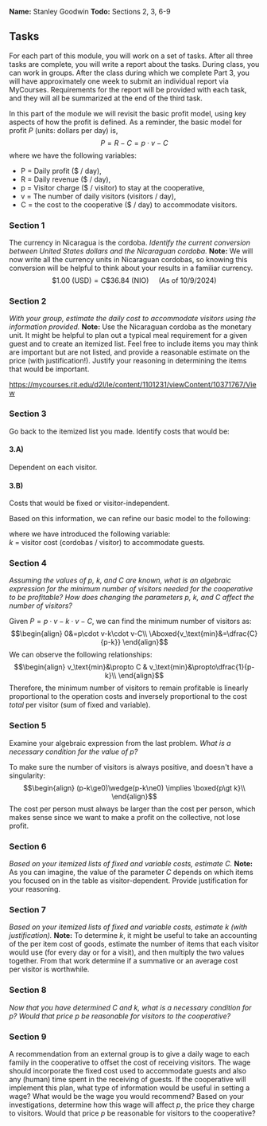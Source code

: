 **Name:** Stanley Goodwin
**Todo:** Sections 2, 3, 6-9
## Tasks
For each part of this module, you will work on a set of tasks. After all three tasks are complete, you will write a report about the tasks. During class, you can work in groups. After the class during which we complete Part 3, you will have approximately one week to submit an individual report via MyCourses. Requirements for the report will be provided with each task, and they will all be summarized at the end of the third task.

In this part of the module we will revisit the basic profit model, using key aspects of how the profit is defined. As a reminder, the basic model for profit $P$ (units: dollars per day) is,
$$P=R-C=p\cdot v-C$$
where we have the following variables:
 - P = Daily profit ($ / day),  
 - R = Daily revenue ($ / day),  
 - p = Visitor charge ($ / visitor) to stay at the cooperative,  
 - v = The number of daily visitors (visitors / day),
 - C = the cost to the cooperative ($ / day) to accommodate visitors.

### Section 1
The currency in Nicaragua is the cordoba. *Identify the current conversion between United States dollars and the Nicaraguan cordoba.* 
**Note:** We will now write all the currency units in Nicaraguan cordobas, so knowing this conversion will be helpful to think about your results in a familiar currency.
$$\$1.00\text{ (USD)} = \text{C}\$36.84 \text{ (NIO)} \ \ \ \ \ \text{(As of 10/9/2024)}$$
### Section 2
*With your group, estimate the daily cost to accommodate visitors using the information provided.*
**Note:** Use the Nicaraguan cordoba as the monetary unit. It might be helpful to plan out a typical meal requirement for a given guest and to create an itemized list. Feel free to include items you may think are important but are not listed, and provide a reasonable estimate on the price (with justification!). Justify your reasoning in determining the items that would be important.

https://mycourses.rit.edu/d2l/le/content/1101231/viewContent/10371767/View

### Section 3
Go back to the itemized list you made. Identify costs that would be:
#### 3.A)
Dependent on each visitor.
#### 3.B)
Costs that would be fixed or visitor-independent.

Based on this information, we can refine our basic model to the following:  

where we have introduced the following variable:  
$k$ = visitor cost (cordobas / visitor) to accommodate guests.  

### Section 4
*Assuming the values of $p$, $k$, and $C$ are known, what is an algebraic expression for the minimum number of visitors needed for the cooperative to be profitable? How does changing the parameters $p$, $k$, and $C$ affect the number of visitors?*

Given $P=p\cdot v-k\cdot v-C$, we can find the minimum number of visitors as:
$$\begin{align}
0&=p\cdot v-k\cdot v-C\\
\Aboxed{v_\text{min}&=\dfrac{C}{p-k}}
\end{align}$$
We can observe the following relationships:
$$\begin{align}
v_\text{min}&\propto C & v_\text{min}&\propto\dfrac{1}{p-k}\\
\end{align}$$
Therefore, the minimum number of visitors to remain profitable is linearly proportional to the operation costs and inversely proportional to the cost *total* per visitor (sum of fixed and variable).

### Section 5
Examine your algebraic expression from the last problem.
*What is a necessary condition for the value of p?*

To make sure the number of visitors is always positive, and doesn't have a singularity:
$$\begin{align}
(p-k\ge0)\wedge(p-k\ne0) \implies \boxed{p\gt k}\\
\end{align}$$
The cost per person must always be larger than the cost per person, which makes sense since we want to make a profit on the collective, not lose profit.

### Section 6
*Based on your itemized lists of fixed and variable costs, estimate $C$.*
**Note:** As you can imagine, the value of the parameter $C$ depends on which items you focused on in the table as visitor-dependent. Provide justification for your reasoning.

### Section 7
*Based on your itemized lists of fixed and variable costs, estimate $k$ (with justification).* 
**Note:** To determine $k$, it might be useful to take an accounting of the per item cost of goods, estimate the number of items that each visitor would use (for every day or for a visit), and then multiply the two values together. From that work determine if a summative or an average cost  
per visitor is worthwhile.

### Section 8
*Now that you have determined $C$ and $k$, what is a necessary condition for $p$? Would that price $p$ be reasonable for visitors to the cooperative?*

### Section 9
A recommendation from an external group is to give a daily wage to each family in the cooperative to offset the cost of receiving visitors. The wage should incorporate the fixed cost used to accommodate guests and also any (human) time spent in the receiving of guests. If the cooperative will implement this plan, what type of information would be useful in setting a wage?
What would be the wage you would recommend? Based on your investigations, determine how this wage will affect $p$, the price they charge to visitors. Would that price $p$ be reasonable for visitors to the cooperative?



